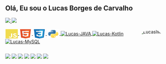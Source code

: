 ## Olá, Eu sou o Lucas Borges de Carvalho

<div align="">
  <a href="https://github.com/LucasBorgesDeCarvalho">
  <img height="150em" src="https://github-readme-stats.vercel.app/api?username=LucasBorgesDeCarvalho&show_icons=true&theme=dark&include_all_commits=true&count_private=true"/>
  <img height="150em" src="https://github-readme-stats.vercel.app/api/top-langs/?username=LucasBorgesDeCarvalho&layout=compact&langs_count=7&theme=dark"/>
</div>
  <div style="display: inline_block"><br>
  <img align="center" alt="Lucas-Js" height="30" width="40" src="https://raw.githubusercontent.com/devicons/devicon/master/icons/javascript/javascript-plain.svg">
  <img align="center" alt="Lucas-HTML" height="30" width="40" src="https://raw.githubusercontent.com/devicons/devicon/master/icons/html5/html5-original.svg">
  <img align="center" alt="Lucas-CSS" height="30" width="40" src="https://raw.githubusercontent.com/devicons/devicon/master/icons/css3/css3-original.svg">
  <img align="center" alt="Lucas-Python" height="30" width="40" src="https://raw.githubusercontent.com/devicons/devicon/master/icons/python/python-original.svg">
  <img align="center" alt="Lucas-JAVA" height="30" width="40" src="https://raw.githubusercontent.com/jmnote/z-icons/master/svg/java.svg">
  <img align="center" alt="Lucas-Kotlin" height="28" width="38" src="https://cdn.freebiesupply.com/logos/thumbs/2x/kotlin-1-logo.png">  
  <img align="right" alt="LucasIMG" height="170" style="border-radius:50px;" src="https://i.pinimg.com/736x/9a/80/55/9a8055a960ffabf28a6378d44913ae82.jpg">
  <img align="center" alt="Lucas-MySQL" height="30" width="40" src="https://cdn.jsdelivr.net/gh/devicons/devicon/icons/mysql/mysql-original.svg">
</div>
  
  ##
 
<div> 
  <a href="https://www.youtube.com/channel/UCrWXBVoprywPEsptEvR-Ocg"><img src="https://img.shields.io/badge/YouTube-FF0000?style=for-the-badge&logo=youtube&logoColor=white"  target="_blank"></a>
  <a href="https://www.instagram.com/lucas_carvalho.b/"><img src="https://img.shields.io/badge/-Instagram-FF6F00?style=for-the-badge&logo=instagram&logoColor=white"  target="_blank"></a>
 	<a href="https://www.twitch.tv/ulucas02"><img src="https://img.shields.io/badge/Twitch-9146FF?style=for-the-badge&logo=twitch&logoColor=white" target="_blank"></a>
 <a href="https://discord.gg/3pH4j7jV6R"><img src="https://img.shields.io/badge/Discord-7289DA?style=for-the-badge&logo=discord&logoColor=white" target="_blank"></a> 
  <a href = "mailto:lucas.carvalho30111@gmail.com"><img src="https://img.shields.io/badge/-Gmail-%23333?style=for-the-badge&logo=gmail&logoColor=white" target="_blank"></a>
  <a href="https://www.linkedin.com/in/lucas-borges-de-carvalho-57795519b/"><img src="https://img.shields.io/badge/-LinkedIn-%230077B5?style=for-the-badge&logo=linkedin&logoColor=white" target="_blank"></a> 
  <a href="https://lucasborgesdecarvalho.github.io/Portfolio/"><img src="https://img.shields.io/badge/PORTFÓLIO-64534F?style=for-the-badge&logoColor=white" target="_blank"></a>

